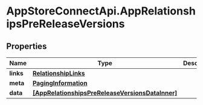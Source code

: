 # AppStoreConnectApi.AppRelationshipsPreReleaseVersions

## Properties

Name | Type | Description | Notes
------------ | ------------- | ------------- | -------------
**links** | [**RelationshipLinks**](RelationshipLinks.md) |  | [optional] 
**meta** | [**PagingInformation**](PagingInformation.md) |  | [optional] 
**data** | [**[AppRelationshipsPreReleaseVersionsDataInner]**](AppRelationshipsPreReleaseVersionsDataInner.md) |  | [optional] 



